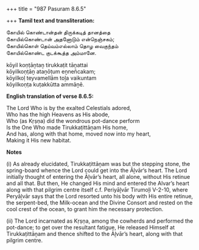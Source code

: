 +++
title = "987 Pasuram 8.6.5"

+++
**Tamil text and transliteration:**

கோயில் கொண்டான்தன் திருக்கடித் தானத்தை  
கோயில்கொண்டான் அதனோடும் என்நெஞ்சகம்;  
கோயில்கொள் தெய்வம்எல்லாம் தொழ வைகுந்தம்  
கோயில்கொண்ட குடக்கூத்த அம்மானே.

kōyil koṇṭāṉtaṉ tirukkaṭit tāṉattai  
kōyilkoṇṭāṉ ataṉōṭum eṉneñcakam;  
kōyilkoḷ teyvamellām toḻa vaikuntam  
kōyilkoṇṭa kuṭakkūtta ammāṉē.

**English translation of verse 8.6.5:**

The Lord Who is by the exalted Celestials adored,  
Who has the high Heavens as His abode,  
Who (as Kṛṣṇa) did the wondrous pot-dance perform  
Is the One Who made Tirukkaṭittāṉam His home,  
And has, along with that home, moved now into my heart,  
Making it His new habitat.

**Notes**

\(i\) As already elucidated, Tirukkaṭittāṉam was but the stepping stone, the spring-board whence the Lord could get into the Āḻvār‘s heart. The Lord initially thought of entering the Āḻvār’s heart, all alone, without His retinue and all that. But then, He changed His mind and entered the Alvar’s heart along with that pilgrim centre itself c.f. Periyāḻvār Tirumoḻi V-2-10, where Peryāḻvār says that the Lord resorted unto his body with His entire retinue, the serpent-bed, the Milk-ocean and the Divine Consort and rested on the cool crest of the ocean, to grant him the necessary protection.

\(ii\) The Lord incarnated as Kṛṣṇa, among the cowherds and performed the pot-dance; to get over the resultant fatigue, He released Himself at Tirukkaṭittāṉam and thence shifted to the Āḻvār’s heart, along with that pilgrim centre.



